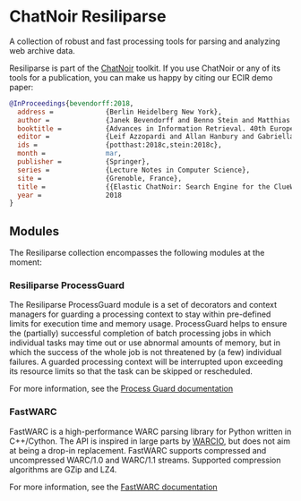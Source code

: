 # ChatNoir Resiliparse

A collection of robust and fast processing tools for parsing and analyzing web archive data.

Resiliparse is part of the [ChatNoir](https://chatnoir.eu/) toolkit. If you use ChatNoir or any of its tools for a publication, you can make us happy by citing our ECIR demo paper:
```bibtex
@InProceedings{bevendorff:2018,
  address =             {Berlin Heidelberg New York},
  author =              {Janek Bevendorff and Benno Stein and Matthias Hagen and Martin Potthast},
  booktitle =           {Advances in Information Retrieval. 40th European Conference on IR Research (ECIR 2018)},
  editor =              {Leif Azzopardi and Allan Hanbury and Gabriella Pasi and Benjamin Piwowarski},
  ids =                 {potthast:2018c,stein:2018c},
  month =               mar,
  publisher =           {Springer},
  series =              {Lecture Notes in Computer Science},
  site =                {Grenoble, France},
  title =               {{Elastic ChatNoir: Search Engine for the ClueWeb and the Common Crawl}},
  year =                2018
}
```

## Modules

The Resiliparse collection encompasses the following modules at the moment:

### Resiliparse ProcessGuard
The Resiliparse ProcessGuard module is a set of decorators and context managers for guarding a processing context to stay within pre-defined limits for execution time and memory usage. ProcessGuard helps to ensure the (partially) successful completion of batch processing jobs in which individual tasks may time out or use abnormal amounts of memory, but in which the success of the whole job is not threatened by (a few) individual failures. A guarded processing context will be interrupted upon exceeding its resource limits so that the task can be skipped or rescheduled.

For more information, see the [Process Guard documentation](resiliparse/README.md#Process-Guards)


### FastWARC
FastWARC is a high-performance WARC parsing library for Python written in C++/Cython. The API is inspired in large parts by [WARCIO](https://github.com/webrecorder/warcio), but does not aim at being a drop-in replacement.  FastWARC supports compressed and uncompressed WARC/1.0 and WARC/1.1 streams. Supported compression algorithms are GZip and LZ4.

For more information, see the [FastWARC documentation](fastwarc/README.md)
